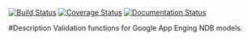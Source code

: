[![Build Status](https://travis-ci.org/alexyer/ndbvalid.svg?branch=master)](https://travis-ci.org/alexyer/ndbvalid)
[![Coverage Status](https://coveralls.io/repos/alexyer/ndbvalid/badge.svg?branch=master&service=github)](https://coveralls.io/github/alexyer/ndbvalid?branch=master)
[![Documentation Status](https://readthedocs.org/projects/ndbvalid/badge/?version=latest)](http://ndbvalid.readthedocs.org/en/latest/?badge=latest)

#Description
Validation functions for Google App Enging NDB models.
